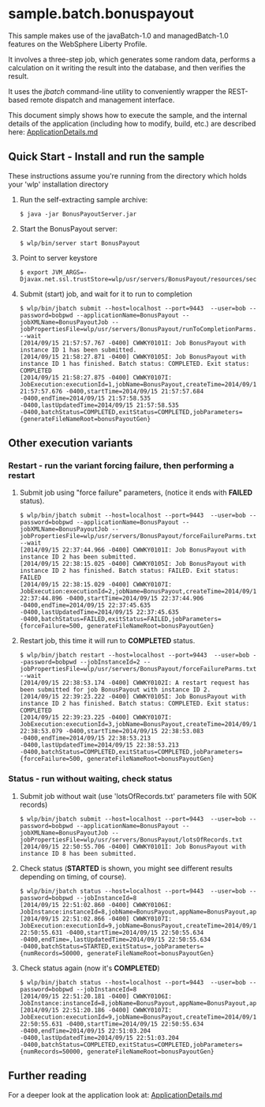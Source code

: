 # sample.batch.bonuspayout

This sample makes use of the javaBatch-1.0 and managedBatch-1.0 features on the WebSphere Liberty Profile.

It involves a three-step job, which generates some random data, performs a calculation on it writing the
result into the database, and then verifies the result.

It uses the *jbatch* command-line utility to conveniently wrapper the REST-based remote dispatch and management interface.

This document simply shows how to execute the sample, and the internal details of the application (including how to 
modify, build, etc.) are described here: [ApplicationDetails.md](ApplicationDetails.md)

## Quick Start - Install and run the sample

These instructions assume you're running from the directory which holds your 'wlp' installation directory

1. Run the self-extracting sample archive:
    ```
    $ java -jar BonusPayoutServer.jar
    ```

2. Start the BonusPayout server:
    ```
    $ wlp/bin/server start BonusPayout
    ```

3. Point to server keystore
    ```
    $ export JVM_ARGS=-Djavax.net.ssl.trustStore=wlp/usr/servers/BonusPayout/resources/security/key.jks
    ```

4. Submit (start) job, and wait for it to run to completion
    ```
    $ wlp/bin/jbatch submit --host=localhost --port=9443  --user=bob --password=bobpwd --applicationName=BonusPayout --jobXMLName=BonusPayoutJob --jobPropertiesFile=wlp/usr/servers/BonusPayout/runToCompletionParms.txt  --wait
    [2014/09/15 21:57:57.767 -0400] CWWKY0101I: Job BonusPayout with instance ID 1 has been submitted.
    [2014/09/15 21:58:27.871 -0400] CWWKY0105I: Job BonusPayout with instance ID 1 has finished. Batch status: COMPLETED. Exit status: COMPLETED
    [2014/09/15 21:58:27.875 -0400] CWWKY0107I: JobExecution:executionId=1,jobName=BonusPayout,createTime=2014/09/15 21:57:57.676 -0400,startTime=2014/09/15 21:57:57.684 -0400,endTime=2014/09/15 21:57:58.535 -0400,lastUpdatedTime=2014/09/15 21:57:58.535 -0400,batchStatus=COMPLETED,exitStatus=COMPLETED,jobParameters={generateFileNameRoot=bonusPayoutGen}
    ```

## Other execution variants 
### Restart - run the variant forcing failure, then performing a restart

1. Submit job using "force failure" parameters, (notice it ends with **FAILED** status).

    ```
    $ wlp/bin/jbatch submit --host=localhost --port=9443  --user=bob --password=bobpwd --applicationName=BonusPayout --jobXMLName=BonusPayoutJob --jobPropertiesFile=wlp/usr/servers/BonusPayout/forceFailureParms.txt --wait 
    [2014/09/15 22:37:44.966 -0400] CWWKY0101I: Job BonusPayout with instance ID 2 has been submitted.
    [2014/09/15 22:38:15.025 -0400] CWWKY0105I: Job BonusPayout with instance ID 2 has finished. Batch status: FAILED. Exit status: FAILED
    [2014/09/15 22:38:15.029 -0400] CWWKY0107I: JobExecution:executionId=2,jobName=BonusPayout,createTime=2014/09/15 22:37:44.896 -0400,startTime=2014/09/15 22:37:44.906 -0400,endTime=2014/09/15 22:37:45.635 -0400,lastUpdatedTime=2014/09/15 22:37:45.635 -0400,batchStatus=FAILED,exitStatus=FAILED,jobParameters={forceFailure=500, generateFileNameRoot=bonusPayoutGen}
    ```

2. Restart job, this time it will run to **COMPLETED** status.
    ```
    $ wlp/bin/jbatch restart --host=localhost --port=9443  --user=bob --password=bobpwd --jobInstanceId=2 --jobPropertiesFile=wlp/usr/servers/BonusPayout/forceFailureParms.txt --wait
    [2014/09/15 22:38:53.174 -0400] CWWKY0102I: A restart request has been submitted for job BonusPayout with instance ID 2.
    [2014/09/15 22:39:23.222 -0400] CWWKY0105I: Job BonusPayout with instance ID 2 has finished. Batch status: COMPLETED. Exit status: COMPLETED
    [2014/09/15 22:39:23.225 -0400] CWWKY0107I: JobExecution:executionId=3,jobName=BonusPayout,createTime=2014/09/15 22:38:53.079 -0400,startTime=2014/09/15 22:38:53.083 -0400,endTime=2014/09/15 22:38:53.213 -0400,lastUpdatedTime=2014/09/15 22:38:53.213 -0400,batchStatus=COMPLETED,exitStatus=COMPLETED,jobParameters={forceFailure=500, generateFileNameRoot=bonusPayoutGen}
    ```

### Status - run without waiting, check status

1. Submit job without wait (use 'lotsOfRecords.txt' parameters file with 50K records)
    ```
    $ wlp/bin/jbatch submit --host=localhost --port=9443  --user=bob --password=bobpwd --applicationName=BonusPayout --jobXMLName=BonusPayoutJob --jobPropertiesFile=wlp/usr/servers/BonusPayout/lotsOfRecords.txt
    [2014/09/15 22:50:55.706 -0400] CWWKY0101I: Job BonusPayout with instance ID 8 has been submitted.
    ```
    
2. Check status (**STARTED** is shown, you might see different results depending on timing, of course).
    ```
    $ wlp/bin/jbatch status --host=localhost --port=9443  --user=bob --password=bobpwd --jobInstanceId=8
    [2014/09/15 22:51:02.860 -0400] CWWKY0106I: JobInstance:instanceId=8,jobName=BonusPayout,appName=BonusPayout,appTag=bob
    [2014/09/15 22:51:02.866 -0400] CWWKY0107I: JobExecution:executionId=9,jobName=BonusPayout,createTime=2014/09/15 22:50:55.631 -0400,startTime=2014/09/15 22:50:55.634 -0400,endTime=,lastUpdatedTime=2014/09/15 22:50:55.634 -0400,batchStatus=STARTED,exitStatus=,jobParameters={numRecords=50000, generateFileNameRoot=bonusPayoutGen}
    ```

2. Check status again (now it's **COMPLETED**)
    ```
    $ wlp/bin/jbatch status --host=localhost --port=9443  --user=bob --password=bobpwd --jobInstanceId=8
    [2014/09/15 22:51:20.181 -0400] CWWKY0106I: JobInstance:instanceId=8,jobName=BonusPayout,appName=BonusPayout,appTag=bob
    [2014/09/15 22:51:20.186 -0400] CWWKY0107I: JobExecution:executionId=9,jobName=BonusPayout,createTime=2014/09/15 22:50:55.631 -0400,startTime=2014/09/15 22:50:55.634 -0400,endTime=2014/09/15 22:51:03.204 -0400,lastUpdatedTime=2014/09/15 22:51:03.204 -0400,batchStatus=COMPLETED,exitStatus=COMPLETED,jobParameters={numRecords=50000, generateFileNameRoot=bonusPayoutGen}
    ```

## Further reading

For a deeper look at the application look at:
[ApplicationDetails.md](ApplicationDetails.md)


